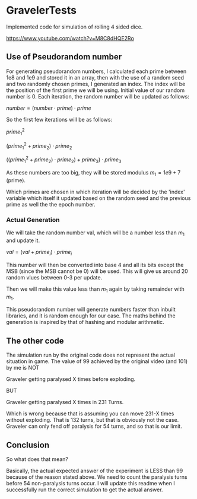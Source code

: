 # GravelerTests
Implemented code for simulation of rolling 4 sided dice.

https://www.youtube.com/watch?v=M8C8dHQE2Ro

## Use of Pseudorandom number

For generating pseudorandom numbers, I calculated each prime between 1e8 and 1e9 and stored it in an array, then with the use of a random seed and two randomly chosen primes, I generated an index.
The index will be the position of the first prime we will be using. Initial value of our random number is 0.
Each iteration, the random number will be updated as follows:

$number=(number \cdot prime)\cdot prime$

So the first few iterations will be as follows:

$prime_1^2$

$(prime_1^2+prime_2)\cdot prime_2$

$((prime_1^2+prime_2)\cdot prime_2)+prime_3)\cdot prime_3$

As these numbers are too big, they will be stored modulus $m_1=1e9+7$ (prime).

Which primes are chosen in which iteration will be decided by the 'index' variable which itself it updated based on the random seed and the previous prime as well the the epoch number.

### Actual Generation

We will take the random number val, which will be a number less than $m_1$ and update it.

$val=(val+prime_i)\cdot prime_i$

This number will then be converted into base 4 and all its bits except the MSB (since the MSB cannot be 0) will be used. This will give us around 20 random vlues between 0-3 per update.

Then we will make this value less than $m_1$ again by taking remainder with $m_1$.

This pseudorandom number will generate numbers faster than inbuilt libraries, and it is random enough for our case. The maths behind the generation is inspired by that of hashing and modular arithmetic.

## The other code

The simulation run by the original code does not represent the actual situation in game. The value of 99 achieved by the original video (and 101) by me is NOT

Graveler getting paralysed X times before exploding.

BUT

Graveler getting paralysed X times in 231 Turns.

Which is wrong because that is assuming you can move 231-X times without exploding. That is 132 turns, but that is obviously not the case. Graveler can only fend off paralysis for 54 turns, and so that is our limit.

## Conclusion

So what does that mean?

Basically, the actual expected answer of the experiment is LESS than 99 because of the reason stated above. We need to count the paralysis turns before 54 non-paralysis turns occur. I will update this readme when I successfully run the correct simulation to get the actual answer.
